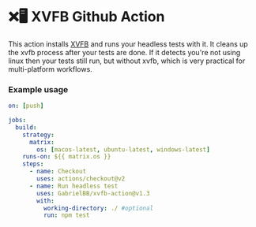 
# ❌🖥️ XVFB Github Action

This action installs [XVFB](http://elementalselenium.com/tips/38-headless)  and runs your headless tests with it. It cleans up the xvfb process after your tests are done. If it detects you're not using linux then your tests still run, but without xvfb, which is very practical for multi-platform workflows.

### Example usage

```yml
on: [push]

jobs:
  build:
    strategy:
      matrix:
        os: [macos-latest, ubuntu-latest, windows-latest]
    runs-on: ${{ matrix.os }}
    steps:
      - name: Checkout
        uses: actions/checkout@v2
      - name: Run headless test
        uses: GabrielBB/xvfb-action@v1.3
        with:
          working-directory: ./ #optional
          run: npm test
```
